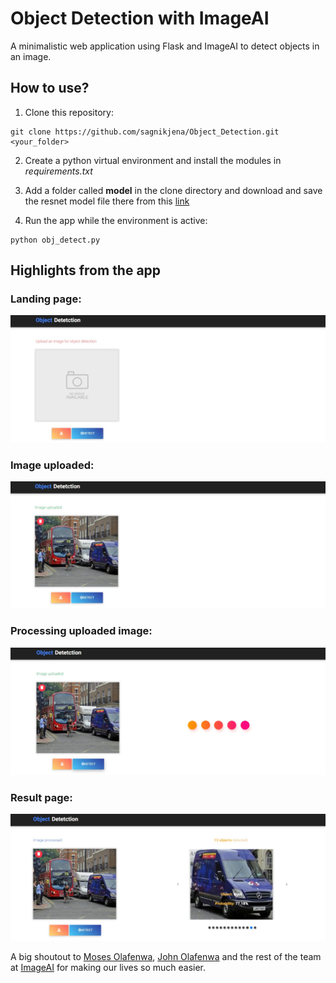 # Object Detection with ImageAI
A minimalistic web application using Flask and ImageAI to detect objects in an image.

## How to use?
1. Clone this repository:
```
git clone https://github.com/sagnikjena/Object_Detection.git <your_folder>
```
2. Create a python virtual environment and install the modules in _requirements.txt_

3. Add a folder called __model__ in the clone directory and download and save the resnet model file there from this [link](https://github.com/OlafenwaMoses/ImageAI/releases/download/1.0/resnet50_coco_best_v2.0.1.h5)

3. Run the app while the environment is active:
```
python obj_detect.py
```
## Highlights from the app

### Landing page:
![](static/images/screenshot1.jpg)

### Image uploaded:
![](static/images/screenshot2.jpg)

### Processing uploaded image:
![](static/images/screenshot3.jpg)

### Result page:
![](static/images/screenshot4.jpg)

A big shoutout to [Moses Olafenwa](https://twitter.com/OlafenwaMoses), [John Olafenwa](https://twitter.com/johnolafenwa) and the rest of the team at [ImageAI](http://imageai.org/#) for making our lives so much easier.
